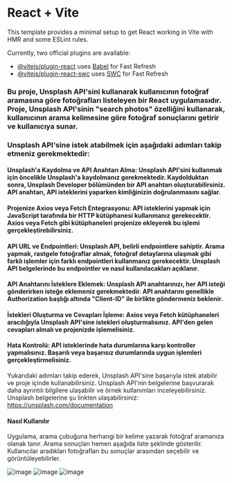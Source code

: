 # React + Vite

This template provides a minimal setup to get React working in Vite with HMR and some ESLint rules.

Currently, two official plugins are available:

- [@vitejs/plugin-react](https://github.com/vitejs/vite-plugin-react/blob/main/packages/plugin-react/README.md) uses [Babel](https://babeljs.io/) for Fast Refresh
- [@vitejs/plugin-react-swc](https://github.com/vitejs/vite-plugin-react-swc) uses [SWC](https://swc.rs/) for Fast Refresh


### Bu proje, Unsplash API'sini kullanarak kullanıcının fotoğraf aramasına göre fotoğrafları listeleyen bir React uygulamasıdır. Proje, Unsplash API'sinin "search photos" özelliğini kullanarak, kullanıcının arama kelimesine göre fotoğraf sonuçlarını getirir ve kullanıcıya sunar.

### Unsplash API'sine istek atabilmek için aşağıdaki adımları takip etmeniz gerekmektedir:

#### Unsplash'a Kaydolma ve API Anahtarı Alma: Unsplash API'sini kullanmak için öncelikle Unsplash'a kaydolmanız gerekmektedir. Kaydolduktan sonra, Unsplash Developer bölümünden bir API anahtarı oluşturabilirsiniz. API anahtarı, API isteklerini yaparken kimliğinizin doğrulanmasını sağlar.

#### Projenize Axios veya Fetch Entegrasyonu: API isteklerini yapmak için JavaScript tarafında bir HTTP kütüphanesi kullanmanız gerekecektir. Axios veya Fetch gibi kütüphaneleri projenize ekleyerek bu işlemi gerçekleştirebilirsiniz.

#### API URL ve Endpointleri: Unsplash API, belirli endpointlere sahiptir. Arama yapmak, rastgele fotoğraflar almak, fotoğraf detaylarına ulaşmak gibi farklı işlemler için farklı endpointleri kullanmanız gerekecektir. Unsplash API belgelerinde bu endpointler ve nasıl kullanılacakları açıklanır.

#### API Anahtarını İsteklere Eklemek: Unsplash API anahtarınızı, her API isteği gönderirken isteğe eklemeniz gerekmektedir. API anahtarını genellikle Authorization başlığı altında "Client-ID" ile birlikte göndermeniz beklenir.

#### İstekleri Oluşturma ve Cevapları İşleme: Axios veya Fetch kütüphaneleri aracılığıyla Unsplash API'sine istekleri oluşturmalısınız. API'den gelen cevapları almalı ve projenizde işlemelisiniz.

#### Hata Kontrolü: API isteklerinde hata durumlarına karşı kontroller yapmalısınız. Başarılı veya başarısız durumlarında uygun işlemleri gerçekleştirmelisiniz.

Yukarıdaki adımları takip ederek, Unsplash API'sine başarıyla istek atabilir ve proje içinde kullanabilirsiniz. Unsplash API'nin belgelerine başvurarak daha ayrıntılı bilgilere ulaşabilir ve örnek kullanımları inceleyebilirsiniz. Unsplash belgelerine şu linkten ulaşabilirsiniz: https://unsplash.com/documentation


#### Nasıl Kullanılır
Uygulama, arama çubuğuna herhangi bir kelime yazarak fotoğraf aramanıza olanak tanır. Arama sonuçları hemen aşağıda liste şeklinde gösterilir. Kullanıcılar aradıkları fotoğrafları bu sonuçlar arasından seçebilir ve görüntüleyebilirler.

![image](https://github.com/RabiaKuran/unsplash-search-react-app/assets/59939284/10fac0a8-2919-4bc2-bc8a-535ebaad7c02)
![image](https://github.com/RabiaKuran/unsplash-search-react-app/assets/59939284/1593ea5a-970e-484e-96ce-bbdd8e52bbda)
![image](https://github.com/RabiaKuran/unsplash-search-react-app/assets/59939284/2d95c28b-606f-4bcc-8f3f-aafd9252d18a)




